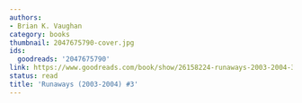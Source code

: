 ```yaml
---
authors:
- Brian K. Vaughan
category: books
thumbnail: 2047675790-cover.jpg
ids:
  goodreads: '2047675790'
link: https://www.goodreads.com/book/show/26158224-runaways-2003-2004-3
status: read
title: 'Runaways (2003-2004) #3'
---
```

